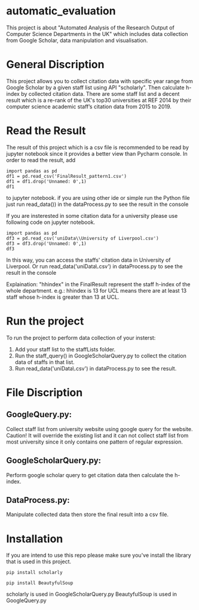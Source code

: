 # automatic_evaluation
This project is about "Automated Analysis of the Research Output of Computer Science Departments in the UK" which includes data collection from Google Scholar, data manipulation and visualisation.

# General Discription
This project allows you to collect citation data with specific year range from Google Scholar by a given staff list using API "scholarly". Then calculate h-index by collected citation data. There are some staff list and a decent result which is a re-rank of the UK's top30 universities at REF 2014 by their computer science academic staff’s citation data from 2015 to 2019.

# Read the Result
The result of this project which is a csv file is recommended to be read by jupyter notebook since it provides a better view than Pycharm console.
In order to read the result, add 

    import pandas as pd
    df1 = pd.read_csv('FinalResult_pattern1.csv')
    df1 = df1.drop('Unnamed: 0',1)
    df1

to jupyter notebook.
if you are using other ide or simple run the Python file just run read_data(<file name>)) in the dataProcess.py to see the result in the console

If you are insterested in some citation data for a university please use following code on jupyter notebook.

    import pandas as pd
    df3 = pd.read_csv('uniData\\University of Liverpool.csv')
    df3 = df3.drop('Unnamed: 0',1)
    df3

In this way, you can access the staffs' citation data in University of Liverpool.
Or run read_data('uniData\\<university name>.csv') in dataProcess.py to see the result in the console

Explaination: "hhindex" in the FinalResult represent the staff h-index of the whole department. e.g.: hhindex is 13 for UCL means there are at least 13 staff whose h-index is greater than 13 at UCL.

# Run the project
To run the project to perform data collection of your insterst:
1) Add your staff list to the staffLists folder.
2) Run the staff_query(<list name>) in GoogleScholarQuery.py to collect the citation data of staffs in that list.
3) Run read_data('uniData\\<list name>.csv') in dataProcess.py to see the result.

# File Discription
  ## GoogleQuery.py:
   Collect staff list from university website using google query for the website.
   Caution! It will override the existing list and it can not collect staff list from most university since it only contains one pattern of regular expression.
    
   ## GoogleScholarQuery.py:
   Perform google scholar query to get citation data then calculate the h-index.
    
   ## DataProcess.py:
   Manipulate collected data then store the final result into a csv file.
    
# Installation
If you are intend to use this repo please make sure you've install the library that is used in this project.

    pip install scholarly

    pip install BeautyfulSoup

scholarly is used in GoogleScholarQuery.py
BeautyfulSoup is used in GoogleQuery.py
